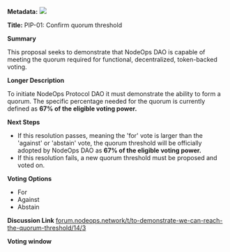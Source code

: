 **Metadata:** [![](https://img.shields.io/badge/Status-Discussion-lightgrey)]()

**Title:** PIP-01: Confirm quorum threshold

**Summary**

This proposal seeks to demonstrate that NodeOps DAO is capable of meeting the quorum required for functional, decentralized, token-backed voting.

**Longer Description**

To initiate NodeOps Protocol DAO it must demonstrate the ability to form a quorum. The specific percentage needed for the quorum is currently defined as **67% of the eligible voting power.**

**Next Steps**

- If this resolution passes, meaning the 'for' vote is larger than the 'against' or 'abstain' vote, the quorum threshold will be officially adopted by NodeOps DAO as **67% of the eligible voting power.**
- If this resolution fails, a new quorum threshold must be proposed and voted on.

**Voting Options**

- For
- Against
- Abstain

**Discussion Link**
[forum.nodeops.network/t/to-demonstrate-we-can-reach-the-quorum-threshold/14/3](https://forum.nodeops.network/t/to-demonstrate-we-can-reach-the-quorum-threshold/14/3)

**Voting window**